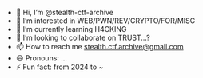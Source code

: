 - 👋 Hi, I’m @stealth-ctf-archive
- 👀 I’m interested in WEB/PWN/REV/CRYPTO/FOR/MISC
- 🌱 I’m currently learning H4CKING
- 💞️ I’m looking to collaborate on TRUST...?
- 📫 How to reach me stealth.ctf.archive@gmail.com
- 😄 Pronouns: ...
- ⚡ Fun fact: from 2024 to ~
   
<!---
stealth-ctf-archive/stealth-ctf-archive is a ✨ special ✨ repository because its `README.md` (this file) appears on your GitHub profile.
You can click the Preview link to take a look at your changes.
--->
